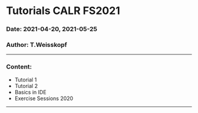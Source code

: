 # Tutorials CALR FS2021
### Date: 2021-04-20, 2021-05-25
### Author: T.Weisskopf

---

### Content:
- Tutorial 1
- Tutorial 2
- Basics in IDE
- Exercise Sessions 2020

---





